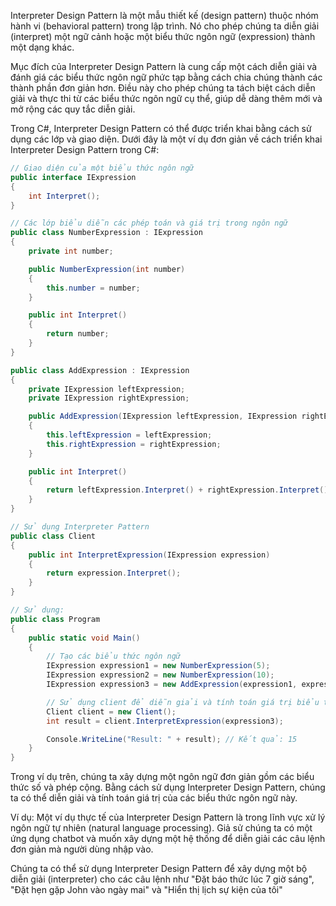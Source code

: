 Interpreter Design Pattern là một mẫu thiết kế (design pattern) thuộc nhóm hành vi (behavioral pattern) trong lập trình. Nó cho phép chúng ta diễn giải (interpret) một ngữ cảnh hoặc một biểu thức ngôn ngữ (expression) thành một dạng khác.

Mục đích của Interpreter Design Pattern là cung cấp một cách diễn giải và đánh giá các biểu thức ngôn ngữ phức tạp bằng cách chia chúng thành các thành phần đơn giản hơn. Điều này cho phép chúng ta tách biệt cách diễn giải và thực thi từ các biểu thức ngôn ngữ cụ thể, giúp dễ dàng thêm mới và mở rộng các quy tắc diễn giải.

Trong C#, Interpreter Design Pattern có thể được triển khai bằng cách sử dụng các lớp và giao diện. Dưới đây là một ví dụ đơn giản về cách triển khai Interpreter Design Pattern trong C#:

```csharp
// Giao diện của một biểu thức ngôn ngữ
public interface IExpression
{
    int Interpret();
}

// Các lớp biểu diễn các phép toán và giá trị trong ngôn ngữ
public class NumberExpression : IExpression
{
    private int number;

    public NumberExpression(int number)
    {
        this.number = number;
    }

    public int Interpret()
    {
        return number;
    }
}

public class AddExpression : IExpression
{
    private IExpression leftExpression;
    private IExpression rightExpression;

    public AddExpression(IExpression leftExpression, IExpression rightExpression)
    {
        this.leftExpression = leftExpression;
        this.rightExpression = rightExpression;
    }

    public int Interpret()
    {
        return leftExpression.Interpret() + rightExpression.Interpret();
    }
}

// Sử dụng Interpreter Pattern
public class Client
{
    public int InterpretExpression(IExpression expression)
    {
        return expression.Interpret();
    }
}

// Sử dụng:
public class Program
{
    public static void Main()
    {
        // Tạo các biểu thức ngôn ngữ
        IExpression expression1 = new NumberExpression(5);
        IExpression expression2 = new NumberExpression(10);
        IExpression expression3 = new AddExpression(expression1, expression2);

        // Sử dụng client để diễn giải và tính toán giá trị biểu thức
        Client client = new Client();
        int result = client.InterpretExpression(expression3);

        Console.WriteLine("Result: " + result); // Kết quả: 15
    }
}
```

Trong ví dụ trên, chúng ta xây dựng một ngôn ngữ đơn giản gồm các biểu thức số và phép cộng. Bằng cách sử dụng Interpreter Design Pattern, chúng ta có thể diễn giải và tính toán giá trị của các biểu thức ngôn ngữ này.

Ví dụ: Một ví dụ thực tế của Interpreter Design Pattern là trong lĩnh vực xử lý ngôn ngữ tự nhiên (natural language processing). Giả sử chúng ta có một ứng dụng chatbot và muốn xây dựng một hệ thống để diễn giải các câu lệnh đơn giản mà người dùng nhập vào.

Chúng ta có thể sử dụng Interpreter Design Pattern để xây dựng một bộ diễn giải (interpreter) cho các câu lệnh như "Đặt báo thức lúc 7 giờ sáng", "Đặt hẹn gặp John vào ngày mai" và "Hiển thị lịch sự kiện của tôi"
